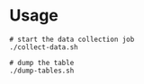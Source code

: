 # Usage

```
# start the data collection job
./collect-data.sh

# dump the table
./dump-tables.sh
```
